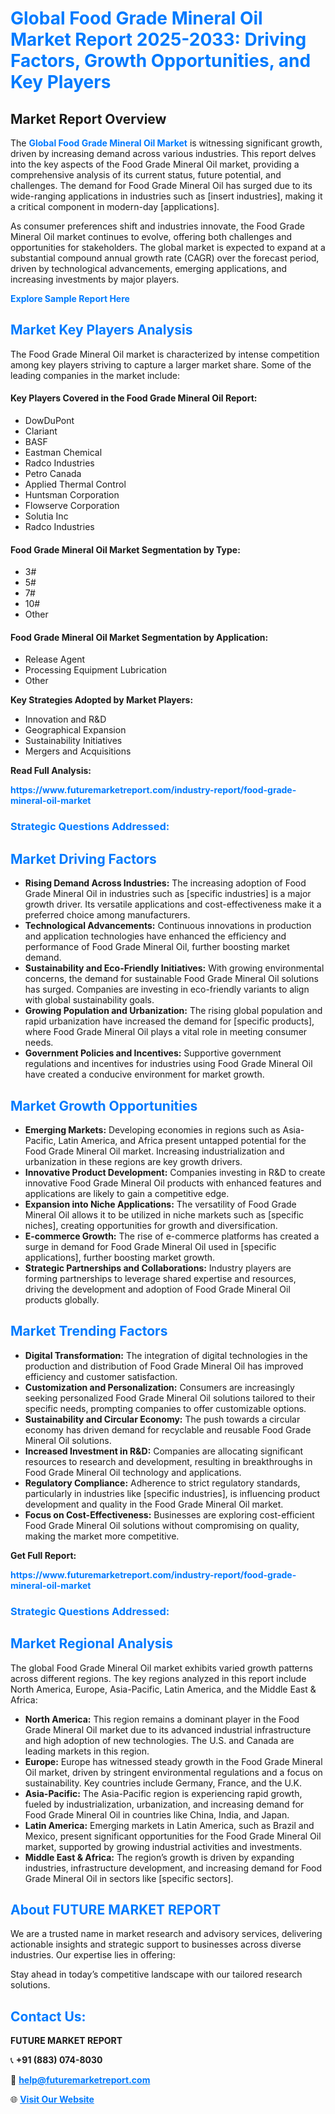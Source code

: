 <h1 style="color: #007BFF;">Global Food Grade Mineral Oil Market Report 2025-2033: Driving Factors, Growth Opportunities, and Key Players</h1>

<section id="overview">
<h2>Market Report Overview</h2>
<p>The <a href="https://www.futuremarketreport.com/industry-report/food-grade-mineral-oil-market" style="color: #007BFF; text-decoration: none;"><strong>Global Food Grade Mineral Oil Market</strong></a> is witnessing significant growth, driven by increasing demand across various industries. This report delves into the key aspects of the Food Grade Mineral Oil market, providing a comprehensive analysis of its current status, future potential, and challenges. The demand for Food Grade Mineral Oil has surged due to its wide-ranging applications in industries such as [insert industries], making it a critical component in modern-day [applications].</p>
<p>As consumer preferences shift and industries innovate, the Food Grade Mineral Oil market continues to evolve, offering both challenges and opportunities for stakeholders. The global market is expected to expand at a substantial compound annual growth rate (CAGR) over the forecast period, driven by technological advancements, emerging applications, and increasing investments by major players.</p>
</section>

<section id="overview">
<p><a href="https://www.futuremarketreport.com/request-sample/reportId=108239" style="color: #007BFF; text-decoration: none;"><strong>Explore Sample Report Here</strong></a></p>
</section>

<section id="key-players">
<h2 style="color: #007BFF;">Market Key Players Analysis</h2>
<p>The Food Grade Mineral Oil market is characterized by intense competition among key players striving to capture a larger market share. Some of the leading companies in the market include:</p>
<h4>Key Players Covered in the Food Grade Mineral Oil Report:</h4>
<ul><li>DowDuPont</li><li>Clariant</li><li>BASF</li><li>Eastman Chemical</li><li>Radco Industries</li><li>Petro Canada</li><li>Applied Thermal Control</li><li>Huntsman Corporation</li><li>Flowserve Corporation</li><li>Solutia Inc</li><li>Radco Industries</li></ul>
<h4>Food Grade Mineral Oil Market Segmentation by Type:</h4>
<ul><li>3#</li><li>5#</li><li>7#</li><li>10#</li><li>Other</li></ul>

<h4>Food Grade Mineral Oil Market Segmentation by Application:</h4>
<ul><li>Release Agent</li><li>Processing Equipment Lubrication</li><li>Other</li></ul>
<p><strong>Key Strategies Adopted by Market Players:</strong></p>
<ul>
<li>Innovation and R&D</li>
<li>Geographical Expansion</li>
<li>Sustainability Initiatives</li>
<li>Mergers and Acquisitions</li>
</ul>
</section>

<section>
<p><strong>Read Full Analysis: </strong></p><a href="https://www.futuremarketreport.com/industry-report/food-grade-mineral-oil-market" style="color: #007BFF; text-decoration: none;"><strong>https://www.futuremarketreport.com/industry-report/food-grade-mineral-oil-market</strong></a>
<h3 style="color: #007BFF;">Strategic Questions Addressed:</h3>
</section>

<section id="driving-factors">
<h2 style="color: #007BFF;">Market Driving Factors</h2>
<ul>
<li><strong>Rising Demand Across Industries:</strong> The increasing adoption of Food Grade Mineral Oil in industries such as [specific industries] is a major growth driver. Its versatile applications and cost-effectiveness make it a preferred choice among manufacturers.</li>
<li><strong>Technological Advancements:</strong> Continuous innovations in production and application technologies have enhanced the efficiency and performance of Food Grade Mineral Oil, further boosting market demand.</li>
<li><strong>Sustainability and Eco-Friendly Initiatives:</strong> With growing environmental concerns, the demand for sustainable Food Grade Mineral Oil solutions has surged. Companies are investing in eco-friendly variants to align with global sustainability goals.</li>
<li><strong>Growing Population and Urbanization:</strong> The rising global population and rapid urbanization have increased the demand for [specific products], where Food Grade Mineral Oil plays a vital role in meeting consumer needs.</li>
<li><strong>Government Policies and Incentives:</strong> Supportive government regulations and incentives for industries using Food Grade Mineral Oil have created a conducive environment for market growth.</li>
</ul>
</section>

<section id="growth-opportunities">
<h2 style="color: #007BFF;">Market Growth Opportunities</h2>
<ul>
<li><strong>Emerging Markets:</strong> Developing economies in regions such as Asia-Pacific, Latin America, and Africa present untapped potential for the Food Grade Mineral Oil market. Increasing industrialization and urbanization in these regions are key growth drivers.</li>
<li><strong>Innovative Product Development:</strong> Companies investing in R&D to create innovative Food Grade Mineral Oil products with enhanced features and applications are likely to gain a competitive edge.</li>
<li><strong>Expansion into Niche Applications:</strong> The versatility of Food Grade Mineral Oil allows it to be utilized in niche markets such as [specific niches], creating opportunities for growth and diversification.</li>
<li><strong>E-commerce Growth:</strong> The rise of e-commerce platforms has created a surge in demand for Food Grade Mineral Oil used in [specific applications], further boosting market growth.</li>
<li><strong>Strategic Partnerships and Collaborations:</strong> Industry players are forming partnerships to leverage shared expertise and resources, driving the development and adoption of Food Grade Mineral Oil products globally.</li>
</ul>
</section>

<section id="trending-factors">
<h2 style="color: #007BFF;">Market Trending Factors</h2>
<ul>
<li><strong>Digital Transformation:</strong> The integration of digital technologies in the production and distribution of Food Grade Mineral Oil has improved efficiency and customer satisfaction.</li>
<li><strong>Customization and Personalization:</strong> Consumers are increasingly seeking personalized Food Grade Mineral Oil solutions tailored to their specific needs, prompting companies to offer customizable options.</li>
<li><strong>Sustainability and Circular Economy:</strong> The push towards a circular economy has driven demand for recyclable and reusable Food Grade Mineral Oil solutions.</li>
<li><strong>Increased Investment in R&D:</strong> Companies are allocating significant resources to research and development, resulting in breakthroughs in Food Grade Mineral Oil technology and applications.</li>
<li><strong>Regulatory Compliance:</strong> Adherence to strict regulatory standards, particularly in industries like [specific industries], is influencing product development and quality in the Food Grade Mineral Oil market.</li>
<li><strong>Focus on Cost-Effectiveness:</strong> Businesses are exploring cost-efficient Food Grade Mineral Oil solutions without compromising on quality, making the market more competitive.</li>
</ul>
</section>

<section>
<p><strong>Get Full Report: </strong></p><a href="https://www.futuremarketreport.com/industry-report/food-grade-mineral-oil-market" style="color: #007BFF; text-decoration: none;"><strong>https://www.futuremarketreport.com/industry-report/food-grade-mineral-oil-market</strong></a>
<h3 style="color: #007BFF;">Strategic Questions Addressed:</h3>
</section>


<section id="regional-analysis">
<h2 style="color: #007BFF;">Market Regional Analysis</h2>
<p>The global Food Grade Mineral Oil market exhibits varied growth patterns across different regions. The key regions analyzed in this report include North America, Europe, Asia-Pacific, Latin America, and the Middle East & Africa:</p>
<ul>
<li><strong>North America:</strong> This region remains a dominant player in the Food Grade Mineral Oil market due to its advanced industrial infrastructure and high adoption of new technologies. The U.S. and Canada are leading markets in this region.</li>
<li><strong>Europe:</strong> Europe has witnessed steady growth in the Food Grade Mineral Oil market, driven by stringent environmental regulations and a focus on sustainability. Key countries include Germany, France, and the U.K.</li>
<li><strong>Asia-Pacific:</strong> The Asia-Pacific region is experiencing rapid growth, fueled by industrialization, urbanization, and increasing demand for Food Grade Mineral Oil in countries like China, India, and Japan.</li>
<li><strong>Latin America:</strong> Emerging markets in Latin America, such as Brazil and Mexico, present significant opportunities for the Food Grade Mineral Oil market, supported by growing industrial activities and investments.</li>
<li><strong>Middle East & Africa:</strong> The region’s growth is driven by expanding industries, infrastructure development, and increasing demand for Food Grade Mineral Oil in sectors like [specific sectors].</li>
</ul>
</section>

<footer>
<h2 style="color: #007BFF;">About FUTURE MARKET REPORT</h2>
<p>We are a trusted name in market research and advisory services, delivering actionable insights and strategic support to businesses across diverse industries. Our expertise lies in offering:</p>

<p>Stay ahead in today’s competitive landscape with our tailored research solutions.</p>

<h2 style="color: #007BFF;">Contact Us:</h2>
<p><strong>FUTURE MARKET REPORT</strong></p>
<p>📞 <strong>+91 (883) 074-8030</strong></p>
<p>📧 <strong><a href="mailto:help@futuremarketreport.com" style="color: #007BFF;">help@futuremarketreport.com</a></strong></p>
<p>🌐 <strong><a href="https://www.futuremarketreport.com/" style="color: #007BFF;">Visit Our Website</a></strong></p>
</footer>